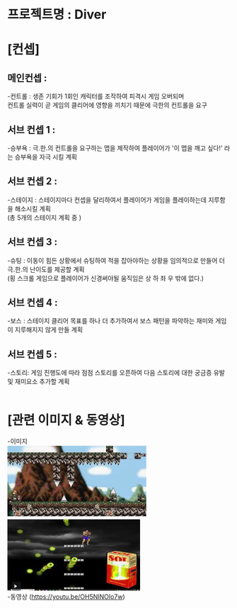 프로젝트명 : Diver
==================
# [컨셉]

## 메인컨셉 :  
-컨트롤 : 생존 기회가 1회인 캐릭터를 조작하여 피격시 게임 오버되며  
컨트롤 실력이 곧 게임의 클리어에 영향을 끼치기 때문에 극한의 컨트롤을 요구
## 서브 컨셉 1 :  
-승부욕 : 극.한.의 컨트롤을 요구하는 맵을 제작하여 플레이어가 '이 맵을 깨고 싶다!' 라는  승부욕을 자극 시킬 계획
## 서브 컨셉 2 :  
-스테이지 : 스테이지마다 컨셉을 달리하여서 플레이어가 게임을 플레이하는데 지루함을 해소시킬 계획  
(총 5개의 스테이지 계획 중 )
## 서브 컨셉 3 :  
-슈팅 : 이동이 힘든 상황에서 슈팅하여 적을 잡아야하는 상황을 임의적으로 만들어 더 극.한.의 난이도를 제공할 계획  
(횡 스크롤 게임으로 플레이어가 신경써야될 움직임은 상 하 좌 우 밖에 없다.)
## 서브 컨셉 4 :  
-보스 : 스테이지 클리어 목표를 하나 더 추가하여서 보스 패턴을 파악하는 재미와 게임이 지루해지지 않게 만들 계획  
## 서브 컨셉 5 :  
-스토리: 게임 진행도에 따라 점점 스토리를 오픈하여 다음 스토리에 대한 궁금증 유발 및 재미요소 추가할 계획
<br><br>
# [관련 이미지 & 동영상]  
-이미지  
<img src="./img/image1.jpg"> <img src="./img/image2.jpg">  
-동영상
(https://youtu.be/OH5NlNOIo7w)
